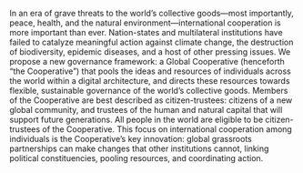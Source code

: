 In an era of grave threats to the world’s collective goods—most importantly, peace, health, and the natural environment—international cooperation is more important than ever. Nation-states and multilateral institutions have failed to catalyze meaningful action against climate change, the destruction of biodiversity, epidemic diseases, and a host of other pressing issues. We propose a new governance framework: a Global Cooperative (henceforth “the Cooperative”) that pools the ideas and resources of individuals across the world within a digital architecture, and directs these resources towards flexible, sustainable governance of the world’s collective goods. Members of the Cooperative are best described as citizen-trustees: citizens of a new global community, and trustees of the human and natural capital that   will   support   future   generations.
All people in the world are eligible to be citizen-trustees of the Cooperative. This focus on international cooperation among individuals is the Cooperative’s key innovation: global grassroots partnerships can make changes that other institutions cannot,   linking   political   constituencies,   pooling   resources,   and   coordinating   action.
